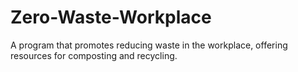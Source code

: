 # Zero-Waste-Workplace
A program that promotes reducing waste in the workplace, offering resources for composting and recycling.
